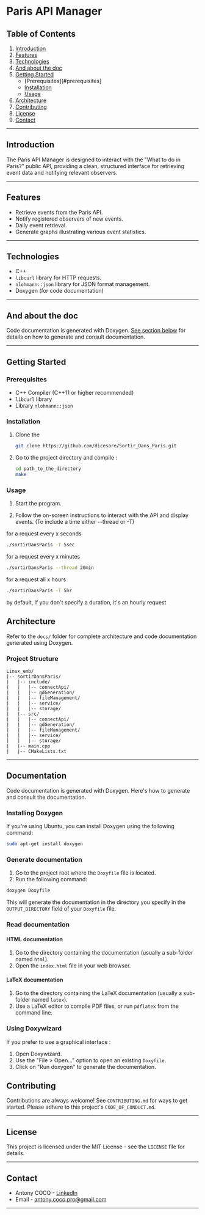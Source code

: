 # Paris API Manager

## Table of Contents

1. [Introduction](#introduction)
2. [Features](#features)
3. [Technologies](#technologies)
4. [And about the doc](#and-about-the-doc)
5. [Getting Started](#getting-started)
   - [Prerequisites](#prerequisites]
   - [Installation](#installation)
   - [Usage](#usage)
6. [Architecture](#architecture)
7. [Contributing](#contributing)
8. [License](#license)
9. [Contact](#contact)

---

## Introduction

The Paris API Manager is designed to interact with the "What to do in Paris?" public API, providing a clean, structured interface for retrieving event data and notifying relevant observers.

---

## Features

- Retrieve events from the Paris API.
- Notify registered observers of new events.
- Daily event retrieval.
- Generate graphs illustrating various event statistics.

---

## Technologies

- C++
- `libcurl` library for HTTP requests.
- `nlohmann::json` library for JSON format management.
- Doxygen (for code documentation)

---

## And about the doc

Code documentation is generated with Doxygen. [See section below](#documentation) for details on how to generate and consult documentation.

---

## Getting Started

### Prerequisites

- C++ Compiler (C++11 or higher recommended)
- `libcurl` library
- Library `nlohmann::json`

### Installation

1. Clone the
   ```bash
   git clone https://github.com/dicesare/Sortir_Dans_Paris.git
    ```

2. Go to the project directory and compile :
     ```bash
     cd path_to_the_directory
     make
     ```

### Usage


1. Start the program.

2. Follow the on-screen instructions to interact with the API and display events.
  (To include a time either --thread or -T)

  for a request every x seconds


  ```bash
  ./sortirDansParis -T 5sec
  ```

  for a request every x minutes

  ```bash
  ./sortirDansParis --thread 20min
  ```

  for a request all x hours

  ```bash
  ./sortirDansParis -T 5hr
  ```
  by default, if you don't specify a duration, it's an hourly request

  ## Architecture

Refer to the `docs/` folder for complete architecture and code documentation generated using Doxygen.

### Project Structure
```
Linux_emb/
|-- sortirDansParis/
|   |-- include/
|   |   |-- connectApi/
|   |   |-- gdGeneration/
|   |   |-- fileManagement/
|   |   |-- service/
|   |   |-- storage/
|   |-- src/
|   |   |-- connectApi/
|   |   |-- gdGeneration/
|   |   |-- fileManagement/
|   |   |-- service/
|   |   |-- storage/
|   |-- main.cpp
|   |-- CMakeLists.txt
```

---
## Documentation

Code documentation is generated with Doxygen. Here's how to generate and consult the documentation.

### Installing Doxygen

If you're using Ubuntu, you can install Doxygen using the following command:

```bash
sudo apt-get install doxygen
```

### Generate documentation

1. Go to the project root where the `Doxyfile` file is located.
2. Run the following command:

```bash
doxygen Doxyfile
```

This will generate the documentation in the directory you specify in the `OUTPUT_DIRECTORY` field of your `Doxyfile` file.

### Read documentation

#### HTML documentation

1. Go to the directory containing the documentation (usually a sub-folder named `html`).
2. Open the `index.html` file in your web browser.

#### LaTeX documentation

1. Go to the directory containing the LaTeX documentation (usually a sub-folder named `latex`).
2. Use a LaTeX editor to compile PDF files, or run `pdflatex` from the command line.

### Using Doxywizard

If you prefer to use a graphical interface :

1. Open Doxywizard.
2. Use the "File > Open..." option to open an existing `Doxyfile`.
3. Click on "Run doxygen" to generate the documentation.

## Contributing

Contributions are always welcome! See `CONTRIBUTING.md` for ways to get started. Please adhere to this project's `CODE_OF_CONDUCT.md`.

---

## License

This project is licensed under the MIT License - see the `LICENSE` file for details.

---

## Contact

- Antony COCO - [LinkedIn](https://www.linkedin.com/in/antonycoco/)
- Email - antony.coco.pro@gmail.com

---
